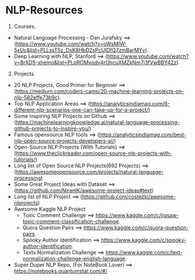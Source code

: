 # NLP-Resources
1. Courses.
  - Natural Language Processing - Dan Jurafsky ==> (https://www.youtube.com/watch?v=oWsMIW-5xUc&list=PLLssT5z_DsK8HbD2sPcUIDfQ7zmBarMYv). 
  - Deep Learning with NLP, Stanford ==>  (https://www.youtube.com/watch?v=8rXD5-xhemo&list=PLoROMvodv4rOhcuXMZkNm7j3fVwBBY42z). 
   

2. Projects. 
  - 20 NLP Projects, Good Primer for Beginner ==> (https://medium.com/coders-camp/20-machine-learning-projects-on-nlp-582effe73b9c). 
  - Top NLP Application Areas ==> (https://analyticsindiamag.com/8-different-nlp-scenarios-one-can-take-up-for-a-project/)
  - Some inspiring NLP Projects on Github ==> (https://machinelearningknowledge.ai/natural-language-processing-github-projects-to-inspire-you/)
  - Famous opensource NLP tools  ==> (https://analyticsindiamag.com/best-nlp-open-source-projects-developers-ai/)
  - Open-Source NLP Projects (With Tutorials) ==> (https://www.theclickreader.com/open-source-nlp-projects-with-tutorials/)
  - Long list of Open Source NLP Projects(692 Projects) ==> (https://awesomeopensource.com/projects/natural-language-processing)
  - Some Great Project Ideas with Dataset ==> (https://github.com/NirantK/awesome-project-ideas#text)
  - Long list of NLP Project ==> (https://github.com/costezki/awesome-nlprojects)
  - Awesome Kaggle NLP Project
    - Toxic Comment Challenge ==> https://www.kaggle.com/c/jigsaw-toxic-comment-classification-challenge. 
    - Quora Question Pairs ==> https://www.kaggle.com/c/quora-question-pairs. 
    - Spooky Author Identification ==> https://www.kaggle.com/c/spooky-author-identification. 
    - Texts Normalization Challenge ==> https://www.kaggle.com/c/text-normalization-challenge-english-language. 
  - Super Duper NLP Repo, (For NoteBook Lover) ==> https://notebooks.quantumstat.com/#/
